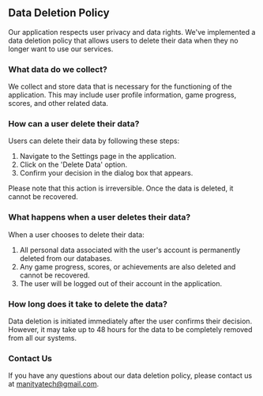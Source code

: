 ## Data Deletion Policy

Our application respects user privacy and data rights. We've implemented a data deletion policy that allows users to delete their data when they no longer want to use our services.

### What data do we collect?

We collect and store data that is necessary for the functioning of the application. This may include user profile information, game progress, scores, and other related data.

### How can a user delete their data?

Users can delete their data by following these steps:

1. Navigate to the Settings page in the application.
2. Click on the 'Delete Data' option.
3. Confirm your decision in the dialog box that appears.

Please note that this action is irreversible. Once the data is deleted, it cannot be recovered.

### What happens when a user deletes their data?

When a user chooses to delete their data:

1. All personal data associated with the user's account is permanently deleted from our databases.
2. Any game progress, scores, or achievements are also deleted and cannot be recovered.
3. The user will be logged out of their account in the application.

### How long does it take to delete the data?

Data deletion is initiated immediately after the user confirms their decision. However, it may take up to 48 hours for the data to be completely removed from all our systems.

### Contact Us

If you have any questions about our data deletion policy, please contact us at manityatech@gmail.com.
